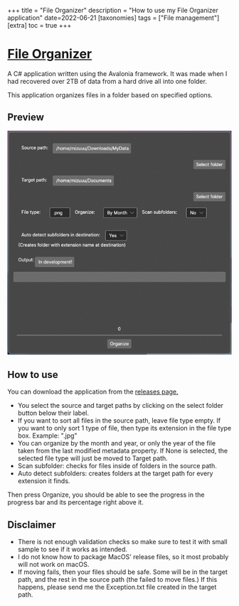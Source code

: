 +++
title = "File Organizer"
description = "How to use my File Organizer application"
date=2022-06-21
[taxonomies]
tags = ["File management"] 
[extra]
toc = true
+++

# [File Organizer](https://github.com/hegde-atri/FileOrganizer)

A C# application written using the Avalonia framework. It was made when I had recovered over 2TB of data from a hard drive all into one folder.

This application organizes files in a folder based on specified options.

## Preview

![](fileorganizer-preview.png)

## How to use
You can download the application from the [releases page.](https://github.com/hegde-atri/FileOrganizer/releases)

- You select the source and target paths by clicking on the select folder button below their label.
- If you want to sort all files in the source path, leave file type empty. If you want to only sort 1 type of file, then type its extension in the file type box. Example: ".jpg"
- You can organize by the month and year, or only the year of the file taken from the last modified metadata property. If None is selected, the selected file type will just be moved to Target path.
- Scan subfolder:  checks for files inside of folders in the source path.
- Auto detect subfolders: creates folders at the target path for every extension it finds.

Then press Organize, you should be able to see the progress in the progress bar and its percentage right above it.

## Disclaimer
- There is not enough validation checks so make sure to test it with small sample to see if it works as intended.
- I do not know how to package MacOS' release files, so it most probably will not work on macOS.
- If moving fails, then your files should be safe. Some will be in the target path, and the rest in the source path (the failed to move files.)
If this happens, please send me the Exception.txt file created in the target path.